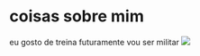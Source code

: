 # coisas sobre mim 
eu gosto de treina
futuramente vou ser militar 
![](https://media.tenor.com/JukamgtPjgkAAAAM/voc%C3%AA-lula.gif)

